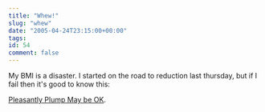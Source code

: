 ```yaml
---
title: "Whew!"
slug: "whew"
date: "2005-04-24T23:15:00+00:00"
tags:
id: 54
comment: false
---
```


<div style="clear:both;"></div>My BMI is a disaster. I started on the road to reduction last thursday, but if I fail then it's good to know this:

[Pleasantly Plump May be OK](http://abcnews.go.com/Health/story?id=687278andpage=1).<div style="clear:both; padding-bottom: 0.25em;"></div>
